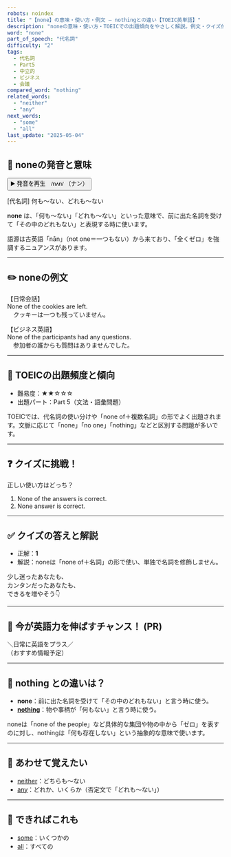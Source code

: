 ```yaml
---
robots: noindex
title: "【none】の意味・使い方・例文 ― nothingとの違い【TOEIC英単語】"
description: "noneの意味・使い方・TOEICでの出題傾向をやさしく解説。例文・クイズ付きでnothingとの違いもわかりやすく学べます。"
word: "none"
part_of_speech: "代名詞"
difficulty: "2"
tags:
  - 代名詞
  - Part5
  - 中立的
  - ビジネス
  - 会議
compared_word: "nothing"
related_words:
  - "neither"
  - "any"
next_words:
  - "some"
  - "all"
last_update: "2025-05-04"
---
```


## 🔰 noneの発音と意味

<button class="play-audio" onclick="playTTS('none')">
  <span class="play-audio-main">
    ▶️ 発音を再生　/nʌn/
  </span>
  <span class="play-audio-sub">
    （ナン）
  </span>
</button>

[代名詞] 何も～ない、どれも～ない

**none** は、「何も～ない」「どれも～ない」といった意味で、前に出た名詞を受けて「その中のどれもない」と表現する時に使います。

語源は古英語「nān」（not one＝一つもない）から来ており、「全くゼロ」を強調するニュアンスがあります。

---

## ✏️ noneの例文

【日常会話】  
None of the cookies are left.  
　クッキーは一つも残っていません。

【ビジネス英語】  
None of the participants had any questions.  
　参加者の誰からも質問はありませんでした。

---

## 🎯 TOEICの出題頻度と傾向

- 難易度：★★☆☆☆
- 出題パート：Part 5（文法・語彙問題）

TOEICでは、代名詞の使い分けや「none of＋複数名詞」の形でよく出題されます。文脈に応じて「none」「no one」「nothing」などと区別する問題が多いです。

---

## ❓ クイズに挑戦！

正しい使い方はどっち？

1. None of the answers is correct.  
2. None answer is correct.

---

## ✅ クイズの答えと解説

- 正解：**1**
- 解説：noneは「none of＋名詞」の形で使い、単独で名詞を修飾しません。

少し迷ったあなたも、  
カンタンだったあなたも、  
できるを増やそう👇️

---

## 🚀 今が英語力を伸ばすチャンス！ (PR)

<div class="info-center">
＼日常に英語をプラス／<br>  
（おすすめ情報予定）
</div>

---

## 🤔  nothing との違いは？

- **none**：前に出た名詞を受けて「その中のどれもない」と言う時に使う。
- **[nothing](/nothing)**：物や事柄が「何もない」と言う時に使う。

noneは「none of the people」など具体的な集団や物の中から「ゼロ」を表すのに対し、nothingは「何も存在しない」という抽象的な意味で使います。

---

## 🧩 あわせて覚えたい

- [neither](/neither)：どちらも～ない
- [any](/any)：どれか、いくらか（否定文で「どれも～ない」）

---

## 📖 できればこれも

- [some](/some)：いくつかの
- [all](/all)：すべての

<!-- cvid: aid24_bid23 -->
